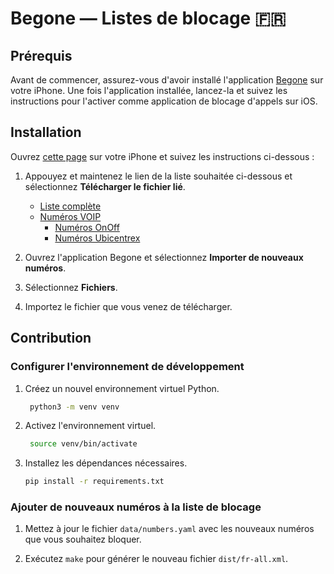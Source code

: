 # Begone — Listes de blocage :fr:

## Prérequis

Avant de commencer, assurez-vous d'avoir installé l'application
[Begone][begone-app] sur votre iPhone. Une fois l'application installée,
lancez-la et suivez les instructions pour l'activer comme application de
blocage d'appels sur iOS.

## Installation

Ouvrez [cette page](#installation) sur votre iPhone et suivez les instructions
ci-dessous :

1. Appouyez et maintenez le lien de la liste souhaitée ci-dessous et
   sélectionnez **Télécharger le fichier lié**.

   - [Liste complète][list-all]
   - [Numéros VOIP][list-voip]
     - [Numéros OnOff][list-onoff]
     - [Numéros Ubicentrex][list-ubicentrex]

2. Ouvrez l'application Begone et sélectionnez **Importer de nouveaux
   numéros**.

3. Sélectionnez **Fichiers**.

4. Importez le fichier que vous venez de télécharger.

## Contribution

### Configurer l'environnement de développement

1. Créez un nouvel environnement virtuel Python.

   ```bash
    python3 -m venv venv
   ```

2. Activez l'environnement virtuel.

   ```bash
    source venv/bin/activate
   ```

3. Installez les dépendances nécessaires.

   ```bash
   pip install -r requirements.txt
   ```

### Ajouter de nouveaux numéros à la liste de blocage

1. Mettez à jour le fichier `data/numbers.yaml` avec les nouveaux numéros que
   vous souhaitez bloquer.

2. Exécutez `make` pour générer le nouveau fichier `dist/fr-all.xml`.

[begone-app]: https://apps.apple.com/fr/app/id1596818195
[list-all]: https://raw.githubusercontent.com/danroc/begone-fr-list/refs/heads/main/dist/begone-fr-tout.xml
[list-voip]: https://raw.githubusercontent.com/danroc/begone-fr-list/refs/heads/main/dist/begone-fr-voip.xml
[list-onoff]: https://raw.githubusercontent.com/danroc/begone-fr-list/refs/heads/main/dist/begone-fr-onoff.xml
[list-ubicentrex]: https://raw.githubusercontent.com/danroc/begone-fr-list/refs/heads/main/dist/begone-fr-ubicentrex.xml
